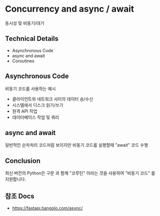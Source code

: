 # Concurrency and async / await

동시성 및 비동기/대기


## Technical Details

- Asynchronous Code
- async and await
- Coroutines


## Asynchronous Code

비동기 코드를 사용하는 예시

- 클라이언트와 네트워크 사이의 데이터 송/수신
- 시스템에서 디스크 읽기/쓰기
- 원격 API 작업
- 데이터베이스 작업 및 쿼리


## async and await


일반적인 순차처리 코드처럼 보이지만 비동기 코드를 실행할때 "await" 코드 수행


## Conclusion

최신 버전의 Python은 구문 과 함께 "코루틴" 이라는 것을 사용하여 "비동기 코드" 를 지원합니다.


## 참조 Docs

- https://fastapi.tiangolo.com/async/
